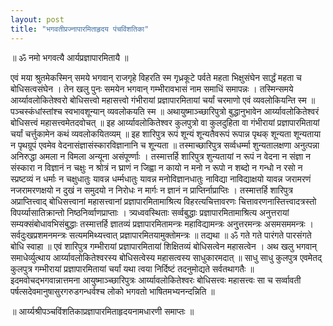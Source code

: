 ```yaml
---
layout: post
title: "भगवतीप्रज्नापारमिताहृदय पंचविंशतिका"
---
```



॥ ॐ नमो भगवत्यै आर्यप्रज्ञापारमितायै ॥

एवं मया श्रुतमेकस्मिन् समये भगवान् राजगृहे विहरति स्म गृध्रकूटे पर्वते महता भिक्षुसंघेन सार्द्धं महता च बोधिसत्वसंघेन । तेन खलु पुनः समयेन भगवान् गम्भीरावभासं नाम समाधिं समापन्नः । तस्मिन्समये आर्य्यावलोकितेश्वरो बोधिसत्त्वो महासत्त्वो गंभीरायां प्रज्ञापारमितायां चर्यां चरमाणो एवं व्यवलोकियन्ति स्म ॥ पञ्चस्कंधांस्तांश्च स्वभावशून्यान् व्यवलोकयति स्म ॥ अथायुष्माञ्च्छारिपुत्रो बुद्धानुभावेन आर्य्यावलोकितेश्वरं बोधिसत्त्वं महासत्त्वमेतदवोचत् ॥ इह आर्य्यावलोकितेश्वर कुलपुत्रो वा कुलदुहिता वा गंभीरायां प्रज्ञापारमितायां चर्यां चर्त्तुकामेन कथं व्यवलोकयितव्यम् ॥ इह शारिपुत्र रूपं शून्यं शून्यतैवरूपं रूपान्न पृथक् शून्यता शून्यताया न पृथग्रूपं एवमेव वेदनासंज्ञासंस्कारविज्ञानानि च शून्यता ॥ तस्माच्छारिपुत्र सर्व्वधर्म्मा शुन्यतालक्षणा अनुत्पन्ना अनिरुद्धा अमला न विमला अन्यूना असंपूर्ण्णाः । तस्मात्तर्हि शारिपुत्र शुन्यतायां न रूपं न वेदना न संज्ञा न संस्कारा न विज्ञानं न चक्षुः न श्रोत्रं न घ्राणं न जिह्वा न कायो न मनो न रूपो न शब्दो न गन्धो न रसो न स्प्रष्टव्यं न धर्माः न चक्षुधातुः यावन्न धर्म्मधातुः यावन्न मनोविज्ञानधातुः नाविद्या नाविद्याक्षयो यावन्न जरामरणं नजरामरणक्षयो न दुखं न समुदयो न निरोधः न मार्गः न ज्ञानं न प्राप्तिर्नाप्राप्तिः । तस्मात्तर्हि शारिपुत्र अप्राप्तित्त्वाद् बोधिसत्त्वानां महासत्त्वानां प्रज्ञापारमितामाश्रित्य विहरत्यचित्तावरणः चित्तावरणनास्तित्त्वादत्रस्तो  विपर्य्यासातिक्रान्तो निष्ठनिर्व्वाणप्राप्ताः । त्र्यध्ववस्थिताः सर्व्वबुद्धाः प्रज्ञापारमितामाश्रित्य अनुत्तरायां सम्यक्संबोधावभिसंबुद्धाः तस्मात्तर्हि ज्ञातव्यं प्रज्ञापारमितामन्त्रः महाविद्यामन्त्रः अनु्त्तरमन्त्रः असमसममन्त्रः । सर्वदुःखप्रशमनमन्त्रः सत्यममिथ्यत्त्वात् प्रज्ञापारमितयामुक्तोमन्त्रः ॥ तद्यथा ॥ ॐ गते गते पारंगते पारसंगते बोधि स्वाहा ॥ एवं शारिपुत्र गम्भीरायां प्रज्ञापारमितायां शिक्षितव्यं बोधिसत्वेन महासत्वेन । अथ खलु भगवान् समाधेर्व्युत्थाय आर्य्यावलोकितेश्वरस्य बोधिसत्वेस्य महासत्वस्य साधुकारमदात् ॥ साधु साधु कुलपुत्र एवमेतद् कुलपुत्र गम्भीरायां प्रज्ञापारमितायां चर्यां यथा त्वया निर्दिष्टं तदनुमोद्यते सर्वतथागतैः ॥ इदमवोचद्भगवान्नात्तमना आयुष्माञ्च्छारिपुत्रः आर्य्यावलोकितेश्वरः बोधिसत्त्वः महासत्त्वः सा च सर्व्वावती पर्षत्सदेवमानुषासुरगरुडगन्धर्वश्च लोको भगवतो भाषितमभ्यनन्दन्निति ॥

॥ आर्य्यश्रीपञ्चविंशतिकाप्रज्ञापारमिताहृदयनामधारणी समाप्तः ॥
